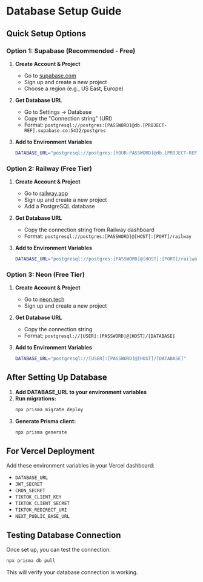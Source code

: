 # Database Setup Guide

## Quick Setup Options

### Option 1: Supabase (Recommended - Free)

1. **Create Account & Project**

   - Go to [supabase.com](https://supabase.com)
   - Sign up and create a new project
   - Choose a region (e.g., US East, Europe)

2. **Get Database URL**

   - Go to Settings → Database
   - Copy the "Connection string" (URI)
   - Format: `postgresql://postgres:[PASSWORD]@db.[PROJECT-REF].supabase.co:5432/postgres`

3. **Add to Environment Variables**
   ```bash
   DATABASE_URL="postgresql://postgres:[YOUR-PASSWORD]@db.[PROJECT-REF].supabase.co:5432/postgres"
   ```

### Option 2: Railway (Free Tier)

1. **Create Account & Project**

   - Go to [railway.app](https://railway.app)
   - Sign up and create a new project
   - Add a PostgreSQL database

2. **Get Database URL**

   - Copy the connection string from Railway dashboard
   - Format: `postgresql://postgres:[PASSWORD]@[HOST]:[PORT]/railway`

3. **Add to Environment Variables**
   ```bash
   DATABASE_URL="postgresql://postgres:[PASSWORD]@[HOST]:[PORT]/railway"
   ```

### Option 3: Neon (Free Tier)

1. **Create Account & Project**

   - Go to [neon.tech](https://neon.tech)
   - Sign up and create a new project

2. **Get Database URL**

   - Copy the connection string
   - Format: `postgresql://[USER]:[PASSWORD]@[HOST]/[DATABASE]`

3. **Add to Environment Variables**
   ```bash
   DATABASE_URL="postgresql://[USER]:[PASSWORD]@[HOST]/[DATABASE]"
   ```

## After Setting Up Database

1. **Add DATABASE_URL to your environment variables**
2. **Run migrations:**
   ```bash
   npx prisma migrate deploy
   ```
3. **Generate Prisma client:**
   ```bash
   npx prisma generate
   ```

## For Vercel Deployment

Add these environment variables in your Vercel dashboard:

- `DATABASE_URL`
- `JWT_SECRET`
- `CRON_SECRET`
- `TIKTOK_CLIENT_KEY`
- `TIKTOK_CLIENT_SECRET`
- `TIKTOK_REDIRECT_URI`
- `NEXT_PUBLIC_BASE_URL`

## Testing Database Connection

Once set up, you can test the connection:

```bash
npx prisma db pull
```

This will verify your database connection is working.
